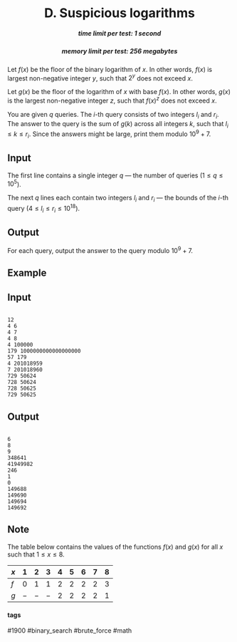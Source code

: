 <h1 style='text-align: center;'> D. Suspicious logarithms</h1>

<h5 style='text-align: center;'>time limit per test: 1 second</h5>
<h5 style='text-align: center;'>memory limit per test: 256 megabytes</h5>

Let $f$($x$) be the floor of the binary logarithm of $x$. In other words, $f$($x$) is largest non-negative integer $y$, such that $2^y$ does not exceed $x$.

Let $g$($x$) be the floor of the logarithm of $x$ with base $f$($x$). In other words, $g$($x$) is the largest non-negative integer $z$, such that ${f(x)}^{z}$ does not exceed $x$.

You are given $q$ queries. The $i$-th query consists of two integers $l_i$ and $r_i$. The answer to the query is the sum of $g$($k$) across all integers $k$, such that $l_i \leq k \leq r_i$. Since the answers might be large, print them modulo ${10^9 + 7}$.

## Input

The first line contains a single integer $q$ — the number of queries ($1 \leq q \leq 10^5$).

The next $q$ lines each contain two integers $l_i$ and $r_i$ — the bounds of the $i$-th query ($4 \leq l_i \leq r_i \leq 10^{18}$). 

## Output

For each query, output the answer to the query modulo $10^9 + 7$.

## Example

## Input


```

12
4 6
4 7
4 8
4 100000
179 1000000000000000000
57 179
4 201018959
7 201018960
729 50624
728 50624
728 50625
729 50625

```
## Output


```

6
8
9
348641
41949982
246
1
0
149688
149690
149694
149692

```
## Note

The table below contains the values of the functions $f$($x$) and $g$($x$) for all $x$ such that $1 \leq x \leq 8$. 

 

| $x$ | $1$ | $2$ | $3$ | $4$ | $5$ | $6$ | $7$ | $8$ |
| --- | --- | --- | --- | --- | --- | --- | --- | --- |
| $f$ | $0$ | $1$ | $1$ | $2$ | $2$ | $2$ | $2$ | $3$ |
| $g$ | $-$ | $-$ | $-$ | $2$ | $2$ | $2$ | $2$ | $1$ |

 

#### tags 

#1900 #binary_search #brute_force #math 